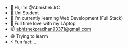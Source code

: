 - 👋 Hi, I’m @AbhishekJrC
- 👀 Uni Student
- 🌱 I’m currently learning Web Development (Full Stack)
- 💞️ Full time love with my LAptop
- 📫 abhishekpradhan93371@gmail.com      
- 😄 Trying to learm
- ⚡ Fun fact: ...

<!---
AbhishekJrC/AbhishekJrC is a ✨ special ✨ repository because its `README.md` (this file) appears on your GitHub profile.
You can click the Preview link to take a look at your changes.
--->

